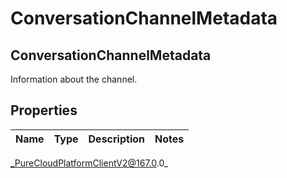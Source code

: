 # ConversationChannelMetadata

## ConversationChannelMetadata
Information about the channel.

## Properties

|Name | Type | Description | Notes|
|------------ | ------------- | ------------- | -------------|



_PureCloudPlatformClientV2@167.0.0_
